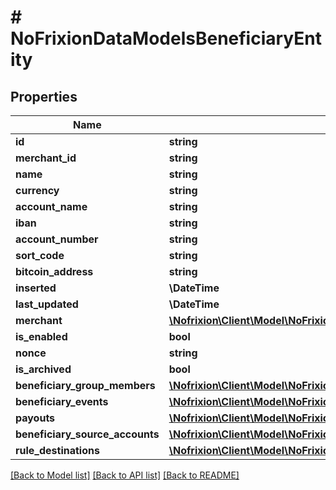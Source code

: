 # # NoFrixionDataModelsBeneficiaryEntity

## Properties

Name | Type | Description | Notes
------------ | ------------- | ------------- | -------------
**id** | **string** |  | [optional]
**merchant_id** | **string** |  | [optional]
**name** | **string** |  | [optional]
**currency** | **string** |  | [optional]
**account_name** | **string** |  | [optional]
**iban** | **string** |  | [optional]
**account_number** | **string** |  | [optional]
**sort_code** | **string** |  | [optional]
**bitcoin_address** | **string** |  | [optional]
**inserted** | **\DateTime** |  | [optional]
**last_updated** | **\DateTime** |  | [optional]
**merchant** | [**\Nofrixion\Client\Model\NoFrixionDataModelsMerchantEntity**](NoFrixionDataModelsMerchantEntity.md) |  | [optional]
**is_enabled** | **bool** |  | [optional]
**nonce** | **string** |  | [optional]
**is_archived** | **bool** |  | [optional]
**beneficiary_group_members** | [**\Nofrixion\Client\Model\NoFrixionDataModelsBeneficiaryGroupMemberEntity[]**](NoFrixionDataModelsBeneficiaryGroupMemberEntity.md) |  | [optional]
**beneficiary_events** | [**\Nofrixion\Client\Model\NoFrixionDataModelsBeneficiaryEventEntity[]**](NoFrixionDataModelsBeneficiaryEventEntity.md) |  | [optional]
**payouts** | [**\Nofrixion\Client\Model\NoFrixionDataModelsPayoutEntity[]**](NoFrixionDataModelsPayoutEntity.md) |  | [optional]
**beneficiary_source_accounts** | [**\Nofrixion\Client\Model\NoFrixionDataModelsBeneficiarySourceAccountEntity[]**](NoFrixionDataModelsBeneficiarySourceAccountEntity.md) |  | [optional]
**rule_destinations** | [**\Nofrixion\Client\Model\NoFrixionDataModelsRuleDestinationEntity[]**](NoFrixionDataModelsRuleDestinationEntity.md) |  | [optional]

[[Back to Model list]](../../README.md#models) [[Back to API list]](../../README.md#endpoints) [[Back to README]](../../README.md)
